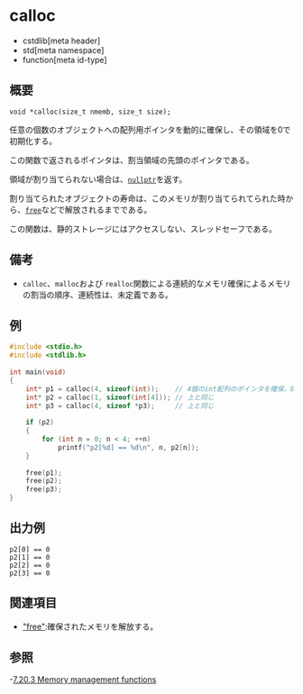 # calloc
* cstdlib[meta header]
* std[meta namespace]
* function[meta id-type]

## 概要

```
void *calloc(size_t nmemb, size_t size);
```

任意の個数のオブジェクトへの配列用ポインタを動的に確保し、その領域を0で初期化する。

この関数で返されるポインタは、割当領域の先頭のポインタである。

領域が割り当てられない場合は、[`nullptr`](/lang/cpp11/nullptr.md)を返す。

割り当てられたオブジェクトの寿命は、このメモリが割り当てられてられた時から、[`free`](free.md.nolink)などで解放されるまでである。

この関数は、静的ストレージにはアクセスしない、スレッドセーフである。

## 備考

- `calloc`、`malloc`および `realloc`関数による連続的なメモリ確保によるメモリの割当の順序、連続性は、未定義である。 

## 例

```cpp example
#include <stdio.h>
#include <stdlib.h>
 
int main(void)
{
    int* p1 = calloc(4, sizeof(int));    // 4個のint配列のポインタを確保、0二初期化
    int* p2 = calloc(1, sizeof(int[4])); // 上と同じ
    int* p3 = calloc(4, sizeof *p3);     // 上と同じ
 
    if (p2)
    {
        for (int n = 0; n < 4; ++n)
            printf("p2[%d] == %d\n", n, p2[n]);
    }
 
    free(p1);
    free(p2);
    free(p3);
}
```

## 出力例
```
p2[0] == 0
p2[1] == 0
p2[2] == 0
p2[3] == 0
```

## 関連項目
- ["free"]("free.md.nolink"):確保されたメモリを解放する。



## 参照
-[7.20.3 Memory management functions]("https://www.dii.uchile.cl/~daespino/files/Iso_C_1999_definition.pdf")

